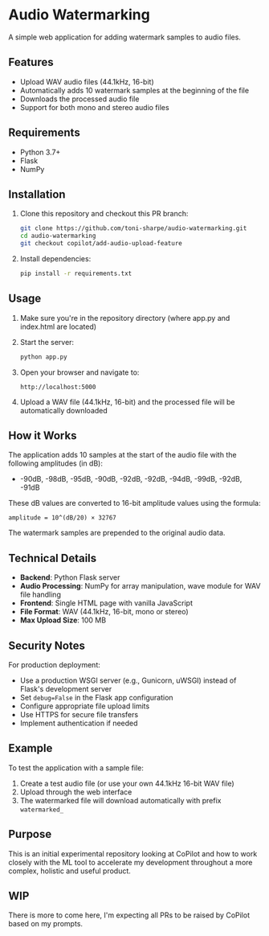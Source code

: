 # Audio Watermarking

A simple web application for adding watermark samples to audio files.

## Features

- Upload WAV audio files (44.1kHz, 16-bit)
- Automatically adds 10 watermark samples at the beginning of the file
- Downloads the processed audio file
- Support for both mono and stereo audio files

## Requirements

- Python 3.7+
- Flask
- NumPy

## Installation

1. Clone this repository and checkout this PR branch:
   ```bash
   git clone https://github.com/toni-sharpe/audio-watermarking.git
   cd audio-watermarking
   git checkout copilot/add-audio-upload-feature
   ```

2. Install dependencies:
   ```bash
   pip install -r requirements.txt
   ```

## Usage

1. Make sure you're in the repository directory (where app.py and index.html are located)

2. Start the server:
   ```bash
   python app.py
   ```

3. Open your browser and navigate to:
   ```
   http://localhost:5000
   ```

4. Upload a WAV file (44.1kHz, 16-bit) and the processed file will be automatically downloaded

## How it Works

The application adds 10 samples at the start of the audio file with the following amplitudes (in dB):
- -90dB, -98dB, -95dB, -90dB, -92dB, -92dB, -94dB, -99dB, -92dB, -91dB

These dB values are converted to 16-bit amplitude values using the formula:
```
amplitude = 10^(dB/20) × 32767
```

The watermark samples are prepended to the original audio data.

## Technical Details

- **Backend**: Python Flask server
- **Audio Processing**: NumPy for array manipulation, wave module for WAV file handling
- **Frontend**: Single HTML page with vanilla JavaScript
- **File Format**: WAV (44.1kHz, 16-bit, mono or stereo)
- **Max Upload Size**: 100 MB

## Security Notes

For production deployment:
- Use a production WSGI server (e.g., Gunicorn, uWSGI) instead of Flask's development server
- Set `debug=False` in the Flask app configuration
- Configure appropriate file upload limits
- Use HTTPS for secure file transfers
- Implement authentication if needed

## Example

To test the application with a sample file:

1. Create a test audio file (or use your own 44.1kHz 16-bit WAV file)
2. Upload through the web interface
3. The watermarked file will download automatically with prefix `watermarked_`

## Purpose

This is an initial experimental repository looking at CoPilot and how to work closely with the ML tool to accelerate my development throughout a more complex, holistic and useful product.

## WIP

There is more to come here, I'm expecting all PRs to be raised by CoPilot based on my prompts.
